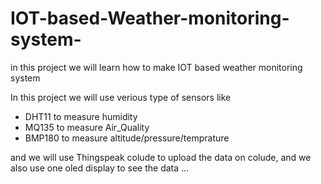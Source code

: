 # IOT-based-Weather-monitoring-system-
in this project we will learn  how to make IOT based weather monitoring system

In this project we will use verious type of sensors like 
- DHT11 to measure humidity 
- MQ135 to measure Air_Quality 
- BMP180 to measure altitude/pressure/temprature 

and we will use Thingspeak colude to upload the data on colude, and we also use one oled display to see the data ...
